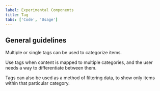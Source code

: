 ```yaml
---
label: Experimental Components
title: Tag
tabs: ['Code', 'Usage']
---
```


## General guidelines

Multiple or single tags can be used to categorize items.

Use tags when content is mapped to multiple categories, and the user needs a way to differentiate between them.

Tags can also be used as a method of filtering data, to show only items within that particular category.
